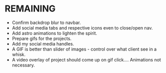 # REMAINING

- Confirm backdrop blur to navbar.
- Add social media tabs and respective icons even to close/open nav.
- Add astro animations to lighten the spirit.
- Prepare gifs for the projects.
- Add my social media handles.
- A GIF is better than slider of images - control over what client see in a whisk.
- A video overlay of project should come up on gif click.... Animations not necessary.
